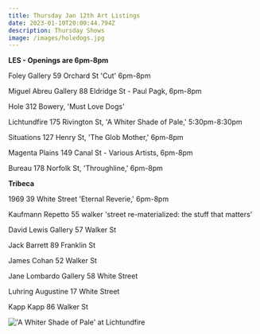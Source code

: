 ```yaml
---
title: Thursday Jan 12th Art Listings
date: 2023-01-10T20:00:44.794Z
description: Thursday Shows
image: /images/holedogs.jpg
---
```

**L﻿ES - Openings are 6pm-8pm**

Foley Gallery 59 Orchard St 'Cut' 6pm-8pm

Miguel Abreu Gallery 88 Eldridge St - Paul Pagk, 6pm-8pm

Hole 312 Bowery, 'Must Love Dogs'

Lichtundfire 175 Rivington St, 'A Whiter Shade of Pale,' 5:30pm-8:30pm

Situations 127 Henry St, 'The Glob Mother,' 6pm-8pm

Magenta Plains 149 Canal St - Various Artists, 6pm-8pm

Bureau 178 Norfolk St, 'Throughline,' 6pm-8pm

**Tribeca**

1969 39 White Street 'Eternal Reverie,' 6pm-8pm

Kaufmann Repetto	55 walker 'street re-materialized: the stuff that matters'

David Lewis Gallery	57 Walker St

Jack Barrett 89 Franklin St

James Cohan 52 Walker St

Jane Lombardo Gallery 58 White Street

Luhring Augustine 17 White Street

Kapp Kapp 86 Walker St

![](/images/whiter.jpg "'A Whiter Shade of Pale' at Lichtundfire")



![]()
